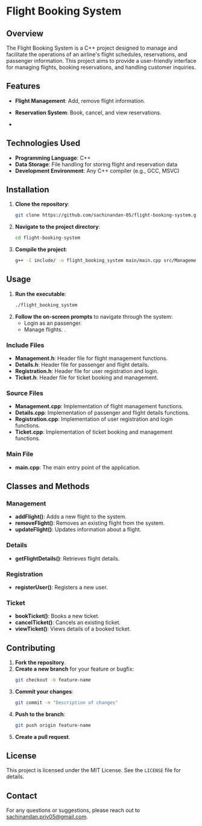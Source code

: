 # Flight Booking System

## Overview

The Flight Booking System is a C++ project designed to manage and facilitate the operations of an airline's flight schedules, reservations, and passenger information. This project aims to provide a user-friendly interface for managing flights, booking reservations, and handling customer inquiries.

## Features

- **Flight Management**: Add, remove flight information.
- **Reservation System**: Book, cancel, and view reservations.


-

## Technologies Used

- **Programming Language**: C++
- **Data Storage**: File handling for storing flight and reservation data
- **Development Environment**: Any C++ compiler (e.g., GCC, MSVC)

## Installation

1. **Clone the repository**:
    ```sh
    git clone https://github.com/sachinandan-05/flight-booking-system.git
    ```
2. **Navigate to the project directory**:
    ```sh
    cd flight-booking-system
    ```
3. **Compile the project**:
    ```sh
    g++ -I include/ -o flight_booking_system main/main.cpp src/Management.cpp src/Details.cpp src/Registration.cpp src/Ticket.cpp
    ```

## Usage

1. **Run the executable**:
    ```sh
    ./flight_booking_system
    ```
2. **Follow the on-screen prompts** to navigate through the system:
    - Login as an  passenger.
    - Manage flights.
    .


### Include Files

- **Management.h**: Header file for flight management functions.
- **Details.h**: Header file for passenger and flight details.
- **Registration.h**: Header file for user registration and login.
- **Ticket.h**: Header file for ticket booking and management.

### Source Files

- **Management.cpp**: Implementation of flight management functions.
- **Details.cpp**: Implementation of passenger and flight details functions.
- **Registration.cpp**: Implementation of user registration and login functions.
- **Ticket.cpp**: Implementation of ticket booking and management functions.

### Main File

- **main.cpp**: The main entry point of the application.

## Classes and Methods

### Management

- **addFlight()**: Adds a new flight to the system.
- **removeFlight()**: Removes an existing flight from the system.
- **updateFlight()**: Updates information about a flight.


### Details


- **getFlightDetails()**: Retrieves flight details.

### Registration

- **registerUser()**: Registers a new user.


### Ticket

- **bookTicket()**: Books a new ticket.
- **cancelTicket()**: Cancels an existing ticket.
- **viewTicket()**: Views details of a booked ticket.

## Contributing

1. **Fork the repository**.
2. **Create a new branch** for your feature or bugfix:
    ```sh
    git checkout -b feature-name
    ```
3. **Commit your changes**:
    ```sh
    git commit -m "Description of changes"
    ```
4. **Push to the branch**:
    ```sh
    git push origin feature-name
    ```
5. **Create a pull request**.

## License

This project is licensed under the MIT License. See the `LICENSE` file for details.

## Contact

For any questions or suggestions, please reach out to [sachinandan.priv05@gmail.com](mailto:sachinandan.priv05@gmail.com).



